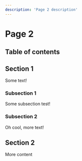 ```yaml
---
description: 'Page 2 description'
---
```


# Page 2

## Table of contents

## Section 1

Some text!

### Subsection 1

Some subsection test!

### Subsection 2

Oh cool, more text!

## Section 2

More content
